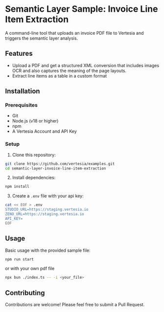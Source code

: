 # Semantic Layer Sample: Invoice Line Item Extraction

A command-line tool that uploads an invoice PDF file to Vertesia and triggers the semantic layer analysis.

## Features

- Upload a PDF and get a structured XML conversion that includes images OCR and also captures the meaning of the page layouts.
- Extract line items as a table in a custom format

## Installation

### Prerequisites

- Git
- Node.js (v18 or higher)
- npm
- A Vertesia Account and API Key

### Setup

1. Clone this repository:

```bash
git clone https://github.com/vertesia/examples.git
cd semantic-layer-invoice-line-item-extraction
```

2. Install dependencies:

```bash
npm install
```

3. Create a `.env` file with your api key:

```bash
cat << EOF > .env
STUDIO_URL=https://staging.vertesia.io
ZENO_URL=https://staging.vertesia.io
API_KEY=
EOF
```

## Usage

Basic usage with the provided sample file:

```bash
npm run start
```

or with your own pdf file

```bash
npx bun ./index.ts -- -i <your_file>
```

## Contributing

Contributions are welcome! Please feel free to submit a Pull Request.
